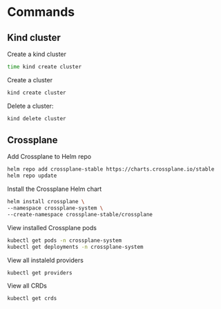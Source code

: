 # Commands

## Kind cluster

Create a kind cluster

```bash
time kind create cluster
```

Create a cluster

```bash
kind create cluster
```

Delete a cluster:

```bash
kind delete cluster
```

## Crossplane

Add Crossplane to Helm repo

```bash
helm repo add crossplane-stable https://charts.crossplane.io/stable
helm repo update

```

Install the Crossplane Helm chart

```bash
helm install crossplane \
--namespace crossplane-system \
--create-namespace crossplane-stable/crossplane

```

View installed Crossplane pods

```bash
kubectl get pods -n crossplane-system
kubectl get deployments -n crossplane-system
```

View all instaleld providers

```bash
kubectl get providers
```

View all CRDs

```bash
kubectl get crds
```
